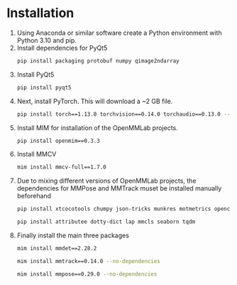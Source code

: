 # Installation
1. Using Anaconda or similar software create a Python environment with Python 3.10 and pip.
2. Install dependencies for PyQt5
   ``` bash
   pip install packaging protobuf numpy qimage2ndarray
   ```
3. Install PyQt5
   ``` bash
   pip install pyqt5
   ```
4. Next, install PyTorch. This will download a ~2 GB file.
   ``` bash
   pip install torch==1.13.0 torchvision==0.14.0 torchaudio==0.13.0 --index-url https://download.pytorch.org/whl/cu117
   ```
5. Install MIM for installation of the OpenMMLab projects.
   ``` bash
   pip install openmim==0.3.3
   ```
6. Install MMCV
   ``` bash
   mim install mmcv-full==1.7.0
   ```
7. Due to mixing different versions of OpenMMLab projects, the dependencies for MMPose and MMTrack muset be installed manually beforehand
   ``` bash
   pip install xtcocotools chumpy json-tricks munkres motmetrics opencv-python
   
   pip install attributee dotty-dict lap mmcls seaborn tqdm
   ```
9. Finally install the main three packages
   ``` bash
   mim install mmdet==2.28.2

   mim install mmtrack==0.14.0 --no-dependencies

   mim install mmpose==0.29.0 --no-dependencies
   ``` 